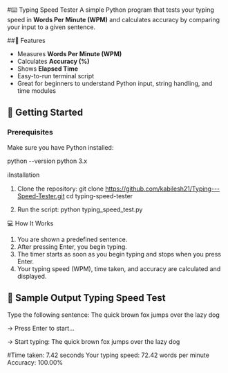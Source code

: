 #⌨️ Typing Speed Tester
A simple Python program that tests your typing speed in **Words Per Minute (WPM)** and calculates accuracy by comparing your input to a given sentence.

##📌 Features
- Measures **Words Per Minute (WPM)**
- Calculates **Accuracy (%)**
- Shows **Elapsed Time**
- Easy-to-run terminal script
- Great for beginners to understand Python input, string handling, and time modules
## 🚀 Getting Started
### Prerequisites
Make sure you have Python installed:

python --version
python 3.x

ℹ️Installation

1. Clone the repository:
git clone https://github.com/kabilesh21/Typing---Speed-Tester.git
cd typing-speed-tester

2. Run the script:
python typing_speed_test.py


💻 How It Works

1. You are shown a predefined sentence.
2. After pressing Enter, you begin typing.
3. The timer starts as soon as you begin typing and stops when you press Enter.
4. Your typing speed (WPM), time taken, and accuracy are calculated and displayed.

🧠 Sample Output
Typing Speed Test
------------------
Type the following sentence:
The quick brown fox jumps over the lazy dog

-> Press Enter to start...

-> Start typing: The quick brown fox jumps over the lazy dog


#Time taken: 7.42 seconds
Your typing speed: 72.42 words per minute
Accuracy: 100.00%


